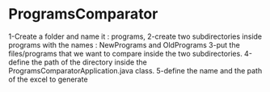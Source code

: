 # ProgramsComparator
1-Create a folder and name it : programs,
2-create two subdirectories inside programs with the names : NewPrograms and OldPrograms
3-put the files/programs that we want to compare inside the two subdirectories.
4-define the path of the directory inside the ProgramsComparatorApplication.java class.
5-define the name and the path of the excel to generate
